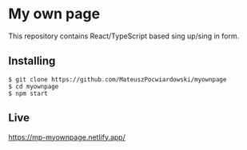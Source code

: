 # My own page

This repository contains React/TypeScript based sing up/sing in form.

## Installing

```
$ git clone https://github.com/MateuszPocwiardowski/myownpage
$ cd myownpage
$ npm start
```

## Live

https://mp-myownpage.netlify.app/
